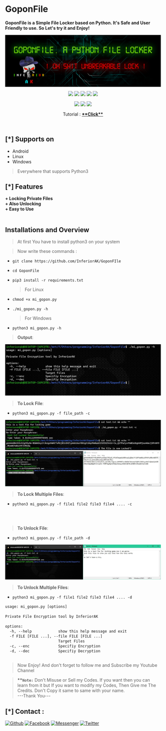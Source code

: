 # GoponFile
<b>GoponFile is a Simple File Locker based on Python. It's Safe and User Friendly to use. So Let's try it and Enjoy!</b>

<img align="center" src="assets/banner.jpg">

<p align="center">
  <img src="https://img.shields.io/badge/Version-1.0-green?style=for-the-badge">
  <img src="https://img.shields.io/github/license/inferiorAK/GoponFile?style=for-the-badge">
  <img src="https://img.shields.io/github/stars/inferiorAK/GoponFile?style=for-the-badge">
  <img src="https://img.shields.io/github/issues/inferiorAK/GoponFile?color=red&style=for-the-badge">
  <img src="https://img.shields.io/github/forks/inferiorAK/GoponFile?color=teal&style=for-the-badge">
</p>

<p align="center">
  <img src="https://img.shields.io/badge/Author-InferiorAK-blue?style=flat-square">
  <img src="https://img.shields.io/badge/Written%20In-Python3.11.1-yellowgreen?style=flat-square">
  <img src="https://hits.seeyoufarm.com/api/count/incr/badge.svg?url=https%3A%2F%2Fgithub.com%2FInferiorAK%2FGoponFIle&title=Visitors&edge_flat=false"/></a>
</p>
<p align=center>Tutorial : <a href="https://youtu.be/urI8_h8Q3iE" target=_blank><b>**Click**</b></a><p>
<br>

## [*] Supports on
- Android
- Linux
- Windows
> Everywhere that supports Python3
  
## [*] Features
<b>
+ Locking Private Files<br>
+ Also Unlocking<br>
+ Easy to Use<br>
</b>
<br>
  
## Installations and Overview
> At first You have to install python3 on your system
  
> Now write these commands :
- ` git clone https://github.com/InferiorAK/GoponFIle ` <br>
- ` cd GoponFile `
- ` pip3 install -r requirements.txt `
  > For Linux
  
- ` chmod +x mi_gopon.py `
- ` ./mi_gopon.py -h `
  > For Windows
- ` python3 mi_gopon.py -h `
  
> **Output**:
  
<img src="assets/ss1.JPG">
<br>
  
> **To Lock File**:
  
- ` python3 mi_gopon.py -f file_path -c `
<img src="assets/ss2.JPG">
<img src="assets/ss3.JPG">
  
  > **To Lock Multiple Files**:

- ` python3 mi_gopon.py -f file1 file2 file3 file4 .... -c `
  
<br><br>
  
> **To Unlock File**:
  
- ` python3 mi_gopon.py -f file_path -d `
<img src="assets/ss4.JPG">
  
  > **To Unlock Multiple Files**:

- ` python3 mi_gopon.py -f file1 file2 file3 file4 .... -d `


```
usage: mi_gopon.py [options]

Private File Encryption tool by InferiorAK

options:
  -h, --help            show this help message and exit
  -f FILE [FILE ...], --file FILE [FILE ...]
                        Target Files
  -c, --enc             Specifiy Encryption
  -d, --dec             Specifiy Decryption
  
```
  
> Now Enjoy! And don't forget to follow me and Subscribe my Youtube Channel

> <b>**`Note:`</b> Don't Misuse or Sell my Codes. If you want then you can learn from it but If you want to modify my Codes, Then Give me The Credits. Don't Copy it same to same with your name. <br>---Thank You---
  
## [*] Contact :
[![Github](https://img.shields.io/badge/Github-InferiorAK-orange?style=for-the-badge&logo=github)](https://github.com/InferiorAK)
[![Facebook](https://img.shields.io/badge/Facebook-InferiorAK-red?style=for-the-badge&logo=facebook)](https://www.facebook.com/InferiorAK)
[![Messenger](https://img.shields.io/badge/Chat-Messenger-blue?style=for-the-badge&logo=messenger)](https://m.me/InferiorAK)
[![Twitter](https://img.shields.io/badge/Twitter-InferiorAK-skyblue?style=for-the-badge&logo=twitter)](https://www.twitter.com/InferiorAK)
  
